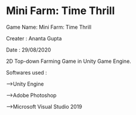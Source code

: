 # Mini Farm: Time Thrill
Game Name: Mini Farm: Time Thrill

Creater : Ananta Gupta

Date : 29/08/2020

2D Top-down Farming Game in Unity Game Engine.

Softwares used :

-->Unity Engine

-->Adobe Photoshop
  
-->Microsoft Visual Studio 2019
